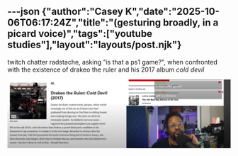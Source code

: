 ---json
{"author":"Casey K","date":"2025-10-06T06:17:24Z","title":"(gesturing broadly, in a picard voice)","tags":["youtube studies"],"layout":"layouts/post.njk"}
---
twitch chatter radstache, asking &#x22;is that a ps1 game?&#x22;, when confronted with the existence of drakeo the ruler and his 2017 album _cold devil_

![a cropped screenshot of the open mike eagle livestream where he discusses the pitchfork top 100 rap albums list, at the moment that the events described above occurred](/attachments/2025/10/6/05%2011%2014%2003%20PM%20(msedge).png)

